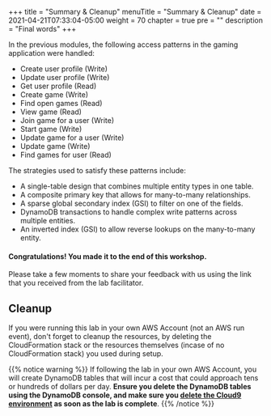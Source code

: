 +++
title = "Summary & Cleanup"
menuTitle = "Summary & Cleanup"
date = 2021-04-21T07:33:04-05:00
weight = 70
chapter = true
pre = "<b></b>"
description = "Final words"
+++

In the previous modules, the following access patterns in the gaming application were handled:

- Create user profile (Write)
- Update user profile (Write)
- Get user profile (Read)
- Create game (Write)
- Find open games (Read)
- View game (Read)
- Join game for a user (Write)
- Start game (Write)
- Update game for a user (Write)
- Update game (Write)
- Find games for user (Read)

The strategies used to satisfy these patterns include:
- A single-table design that combines multiple entity types in one table.
- A composite primary key that allows for many-to-many relationships.
- A sparse global secondary index (GSI) to filter on one of the fields.
- DynamoDB transactions to handle complex write patterns across multiple entities.
- An inverted index (GSI) to allow reverse lookups on the many-to-many entity.

#### Congratulations! You made it to the end of this workshop.

Please take a few moments to share your feedback with us using the link that you received from the lab facilitator.


## Cleanup

If you were running this lab in your own AWS Account (not an AWS run event), don't forget to cleanup the resources, by deleting the CloudFormation stack or the resources themselves (incase of no CloudFormation stack) you used during setup.

{{% notice warning %}}
If following the lab in your own AWS Account, you will create DynamoDB tables that will incur a cost that could approach tens or hundreds of dollars per day. **Ensure you delete the DynamoDB tables using the DynamoDB console, and make sure you [delete the Cloud9 environment](https://docs.aws.amazon.com/cloud9/latest/user-guide/delete-environment.html) as soon as the lab is complete**.
{{% /notice %}}